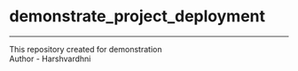 # demonstrate_project_deployment
<hr>
This repository created for demonstration
<br>
Author - Harshvardhni
